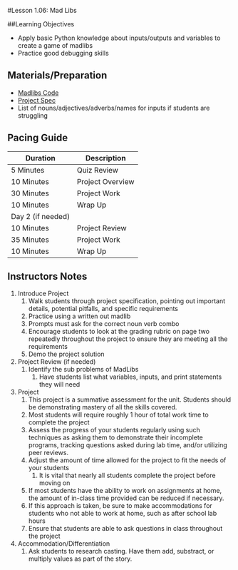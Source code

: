 #Lesson 1.06: Mad Libs

##Learning Objectives
* Apply basic Python knowledge about inputs/outputs and variables to create a game of madlibs
* Practice good debugging skills

## Materials/Preparation
* [Madlibs Code]
* [Project Spec]
* List of nouns/adjectives/adverbs/names for inputs if students are struggling

## Pacing Guide
| **Duration**   |     **Description**    |
| ---------- | ------------------ |
| 5 Minutes  | Quiz Review        |
| 10 Minutes | Project Overview   |
| 30 Minutes | Project Work       |
| 10 Minutes | Wrap Up            |
| Day 2 (if needed) |             |
| 10 Minutes | Project Review     |
| 35 Minutes | Project Work       |
| 10 Minutes | Wrap Up            |

## Instructors Notes
1.  Introduce Project
    1.  Walk students through project specification, pointing out important details, potential pitfalls, and specific requirements
    2.  Practice using a written out madlib 
    3.  Prompts must ask for the correct noun verb combo 
    4.  Encourage students to look at the grading rubric on page two repeatedly throughout the project to ensure they are meeting all the requirements
    5.  Demo the project solution
2.  Project Review (if needed)
    1. Identify the sub problems of MadLibs
        1. Have students list what variables, inputs, and print statements they will need  
3.  Project
    1.  This project is a summative assessment for the unit. Students should be demonstrating mastery of all the skills covered.
    2.  Most students will require roughly 1 hour of total work time to complete the project
    3.  Assess the progress of your students regularly using such techniques as asking them to demonstrate their incomplete programs, tracking questions asked during lab time, and/or utilizing peer reviews.
    4.  Adjust the amount of time allowed for the project to fit the needs of your students
        1.  It is vital that nearly all students complete the project before moving on
    5. If most students have the ability to work on assignments at home, the amount of in-class time provided can be reduced if necessary.
    6.  If this approach is taken, be sure to make accommodations for students who not able to work at home, such as after school lab hours
    7.  Ensure that students are able to ask questions in class throughout the project
4. Accommodation/Differentiation
    1. Ask students to research casting. Have them add, substract, or multiply values as part of the story. 

[Madlibs Code]: project.py
[Project Spec]: project.md